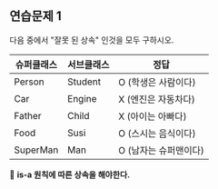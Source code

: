 ## 연습문제 1

다음 중에서 "잘못 된 상속" 인것을 모두 구하시오.

| **슈퍼클래스** | **서브클래스** | **정답** |
| --- | --- | --- |
| Person | Student | O (학생은 사람이다) |
| Car | Engine | X (엔진은 자동차다) |
| Father | Child | X (아이는 아빠다) |
| Food | Susi | O (스시는 음식이다) |
| SuperMan | Man | O (남자는 슈퍼맨이다) |

🔎 **is-a 원칙에 따른 상속을 해야한다.**